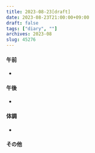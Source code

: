 ```yaml
---
title: 2023-08-23[draft]
date: 2023-08-23T21:00:00+09:00
draft: false
tags: ["diary", ""]
archives: 2023-08
slug: 45276
---
```

#### 午前
- 
#### 午後
- 
#### 体調
- 
#### その他
